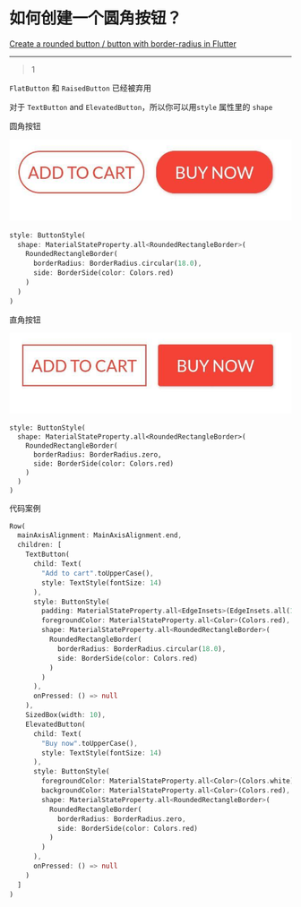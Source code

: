 # 如何创建一个圆角按钮？
[Create a rounded button / button with border-radius in Flutter](https://stackoverflow.com/questions/49991444/create-a-rounded-button-button-with-border-radius-in-flutter)

___



> 1

`FlatButton` 和 `RaisedButton` 已经被弃用

对于 `TextButton` and `ElevatedButton`，所以你可以用`style` 属性里的 `shape` 

圆角按钮

![img](./../images/06.jpeg)

```dart
style: ButtonStyle(
  shape: MaterialStateProperty.all<RoundedRectangleBorder>(
    RoundedRectangleBorder(
      borderRadius: BorderRadius.circular(18.0),
      side: BorderSide(color: Colors.red)
    )
  )
)
```

直角按钮

![img](./../images/07.jpeg)

```
style: ButtonStyle(
  shape: MaterialStateProperty.all<RoundedRectangleBorder>(
    RoundedRectangleBorder(
      borderRadius: BorderRadius.zero,
      side: BorderSide(color: Colors.red)
    )
  )
)
```

代码案例

```dart
Row(
  mainAxisAlignment: MainAxisAlignment.end,
  children: [
    TextButton(
      child: Text(
        "Add to cart".toUpperCase(),
        style: TextStyle(fontSize: 14)
      ),
      style: ButtonStyle(
        padding: MaterialStateProperty.all<EdgeInsets>(EdgeInsets.all(15)),
        foregroundColor: MaterialStateProperty.all<Color>(Colors.red),
        shape: MaterialStateProperty.all<RoundedRectangleBorder>(
          RoundedRectangleBorder(
            borderRadius: BorderRadius.circular(18.0),
            side: BorderSide(color: Colors.red)
          )
        )
      ),
      onPressed: () => null
    ),
    SizedBox(width: 10),
    ElevatedButton(
      child: Text(
        "Buy now".toUpperCase(),
        style: TextStyle(fontSize: 14)
      ),
      style: ButtonStyle(
        foregroundColor: MaterialStateProperty.all<Color>(Colors.white),
        backgroundColor: MaterialStateProperty.all<Color>(Colors.red),
        shape: MaterialStateProperty.all<RoundedRectangleBorder>(
          RoundedRectangleBorder(
            borderRadius: BorderRadius.zero,
            side: BorderSide(color: Colors.red)
          )
        )
      ),
      onPressed: () => null
    )
  ]
)
```

